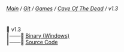 ﻿###### [Main](https://pikakid98.github.io) / [Git](https://git-pikakid98.github.io) / [Games](https://git-pikakid98.github.io/games) / [Cave Of The Dead](https://git-pikakid98.github.io/games/cave-of-the-dead) / v1.3
<h1></h1>

📂 v1.3
\
┃───📄 [Binary (Windows)](https://github.com/Git-Pikakid98/cave-of-the-dead/releases/download/v1.3/Cave.Of.The.Dead.v1.3.7z)
\
┃───📄 [Source Code](https://github.com/Git-Pikakid98/cave-of-the-dead/archive/refs/tags/v1.3.zip)
